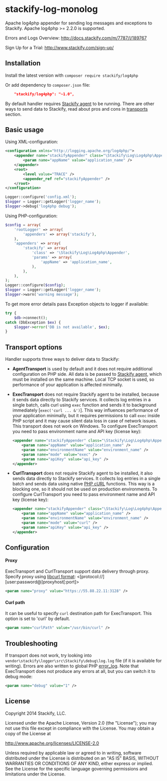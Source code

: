 stackify-log-monolog
================

Apache log4php appender for sending log messages and exceptions to Stackify.
Apache log4php >= 2.2.0 is supported.

Errors and Logs Overview:
http://docs.stackify.com/m/7787/l/189767

Sign Up for a Trial:
http://www.stackify.com/sign-up/

## Installation
Install the latest version with `composer require stackify/log4php`

Or add dependency to `composer.json` file:
```json
    "stackify/log4php": "~1.0",
```

By default handler requires [Stackify agent](https://stackify.screenstepslive.com/s/3095/m/7787/l/119709-installation-for-linux) to be running. There are other ways to send data to Stackify, read about pros and cons in [transports](#transport) section.

## Basic usage
Using XML-configuration:
```xml
<configuration xmlns="http://logging.apache.org/log4php/">
    <appender name="stackifyAppender" class="\Stackify\Log\Log4php\Appender">
        <param name="appName" value="application_name" />
    </appender>
    <root>
        <level value="TRACE" />
        <appender_ref ref="stackifyAppender" />
    </root>
</configuration>
```
```php
Logger::configure('config.xml');
$logger = Logger::getLogger('logger_name');
$logger->debug('log4php debug');
```

Using PHP-configuration:
```php
$config = array(
    'rootLogger' => array(
        'appenders' => array('stackify'),
    ),
    'appenders' => array(
        'stackify' => array(
            'class' => '\Stackify\Log\Log4php\Appender',
            'params' => array(
            	'appName' => 'application_name',
            ),
        ),
    ),
);
Logger::configure($config);
$logger = Logger::getLogger('logger_name');
$logger->warn('warning message');
```

To get more error details pass Exception objects to logger if available:
```php
try {
    $db->connect();
catch (DbException $ex) {
    $logger->error('DB is not available', $ex);
}
```

## <a name="transport"></a>Transport options
Handler supports three ways to deliver data to Stackify:

- <b>AgentTransport</b> is used by default and it does not require additional configuration on PHP side. All data is be passed to [Stackify agent](https://stackify.screenstepslive.com/s/3095/m/7787/l/119709-installation-for-linux), which must be installed on the same machine. Local TCP socket is used, so performance of your application is affected minimally.
- <b>ExecTransport</b> does not require Stackify agent to be installed, because it sends data directly to Stackify services. It collects log entries in a single batch, calls curl using ```exec``` function and sends it to background immediately [```exec('curl ... &')```]. This way influences performance of your application minimally, but it requires permissions to call ```exec``` inside PHP script and it may cause silent data loss in case of network issues. This transport does not work on Windows. To configure ExecTransport you need to pass environment name and API key (license key):

    ```xml
    <appender name="stackifyAppender" class="\Stackify\Log\Log4php\Appender">
        <param name="appName" value="application_name" />
        <param name="environmentName" value="environment_name" />
        <param name="mode" value="exec" />
        <param name="apiKey" value="api_key" />
    </appender>
    ```
- <b>CurlTransport</b> does not require Stackify agent to be installed, it also sends data directly to Stackify services. It collects log entries in a single batch and sends data using native [PHP cURL](http://php.net/manual/en/book.curl.php) functions. This way is a blocking one, so it should not be used on production environments. To configure CurlTransport you need to pass environment name and API key (license key):

    ```xml
    <appender name="stackifyAppender" class="\Stackify\Log\Log4php\Appender">
        <param name="appName" value="application_name" />
        <param name="environmentName" value="environment_name" />
        <param name="mode" value="curl" />
        <param name="apiKey" value="api_key" />
    </appender>
    ```

## Configuration
#### Proxy
ExecTransport and CurlTransport support data delivery through proxy. Specify proxy using [libcurl format](http://curl.haxx.se/libcurl/c/CURLOPT_PROXY.html): <[protocol://][user:password@]proxyhost[:port]>
```xml
<param name="proxy" value="https://55.88.22.11:3128" />
```

#### Curl path
It can be useful to specify ```curl``` destination path for ExecTransport. This option is set to 'curl' by default.
```xml
<param name="curlPath" value="/usr/bin/curl" />
```

## Troubleshooting
If transport does not work, try looking into ```vendor\stackify\logger\src\Stackify\debug\log.log``` file (if it is available for writing). Errors are also written to global PHP [error_log](http://php.net/manual/en/errorfunc.configuration.php#ini.error-log).
Note that ExecTransport does not produce any errors at all, but you can switch it to debug mode:
```xml
<param name="debug" value="1" />
```

## License

Copyright 2014 Stackify, LLC.

Licensed under the Apache License, Version 2.0 (the "License");
you may not use this file except in compliance with the License.
You may obtain a copy of the License at

   http://www.apache.org/licenses/LICENSE-2.0

Unless required by applicable law or agreed to in writing, software
distributed under the License is distributed on an "AS IS" BASIS,
WITHOUT WARRANTIES OR CONDITIONS OF ANY KIND, either express or implied.
See the License for the specific language governing permissions and
limitations under the License.
